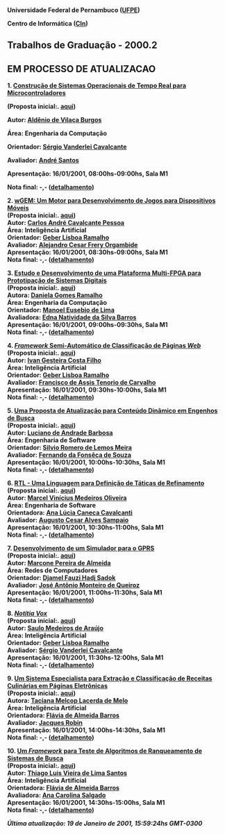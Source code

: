 **Universidade Federal de Pernambuco ([UFPE](http://www.ufpe.br/))**

**Centro de Informática ([CIn](http://www.cin.ufpe.br/))**

## **Trabalhos de Graduação \- 2000.2**

## **EM PROCESSO DE ATUALIZACAO**

**1\. [Construção de Sistemas Operacionais de Tempo Real para Microcontroladores](http://www.cin.ufpe.br/~tg/2000-2/avb.doc)**

   **(Proposta inicial:. [aqui](http://www.cin.ufpe.br/~tg/2000-2/avb-proposta.doc))**

   **Autor: [Aldênio de Vilaça Burgos](http://www.cin.ufpe.br/~avb)**

   **Área: Engenharia da Computação**

   **Orientador: [Sérgio Vanderlei Cavalcante](http://www.cin.ufpe.br/~svc)**

   **Avaliador: [André Santos](http://www.cin.ufpe.br/~alms)**

   **Apresentação: 16/01/2001, 08:00hs-09:00hs, Sala M1**

   **Nota final: \-,- ([detalhamento](http://www.cin.ufpe.br/~tg/2000-2/detalhamento-notas.html))**

**2\. [wGEM: Um Motor para Desenvolvimento de Jogos para Dispositivos Móveis](http://www.cin.ufpe.br/~tg/2000-2/cacp.doc)**  
   **(Proposta inicial:. [aqui](http://www.cin.ufpe.br/~tg/2000-2/cacp-proposta.doc))**  
   **Autor: [Carlos André Cavalcante Pessoa](http://www.cin.ufpe.br/~cacp)**  
   **Área: Inteligência Artificial**  
   **Orientador: [Geber Lisboa Ramalho](http://www.cin.ufpe.br/~glr)**  
   **Avaliador: [Alejandro Cesar Frery Orgambide](http://www.cin.ufpe.br/~frery)**  
   **Apresentação: 16/01/2001, 08:30hs-09:00hs, Sala M1**  
   **Nota final: \-,- ([detalhamento](http://www.cin.ufpe.br/~tg/2000-2/detalhamento-notas.html))**

**3\. [Estudo e Desenvolvimento de uma Plataforma Multi-FPGA para Prototipação de Sistemas Digitais](http://www.cin.ufpe.br/~tg/2000-2/dgr.doc)**  
   **(Proposta inicial:. [aqui](http://www.cin.ufpe.br/~tg/2000-2/dgr-proposta.doc))**  
   **Autora: [Daniela Gomes Ramalho](http://www.cin.ufpe.br/~dgr)**  
   **Área: Engenharia da Computação**  
   **Orientador: [Manoel Eusebio de Lima](http://www.cin.ufpe.br/~mel)**  
   **Avaliadora: [Edna Natividade da Silva Barros](http://www.cin.ufpe.br/~ensb)**  
   **Apresentação: 16/01/2001, 09:00hs-09:30hs, Sala M1**  
   **Nota final: \-,- ([detalhamento](http://www.cin.ufpe.br/~tg/2000-2/detalhamento-notas.html))**

**4\. [*Framework* Semi-Automático de Classificação de Páginas *Web*](http://www.cin.ufpe.br/~tg/2000-2/igcf.doc)**  
   **(Proposta inicial:. [aqui](http://www.cin.ufpe.br/~tg/2000-2/igcf-proposta.doc))**  
   **Autor: [Ivan Gesteira Costa Filho](http://www.cin.ufpe.br/~igcf)**  
   **Área: Inteligência Artificial**  
   **Orientador: [Geber Lisboa Ramalho](http://www.cin.ufpe.br/~glr)**  
   **Avaliador: [Francisco de Assis Tenorio de Carvalho](http://www.cin.ufpe.br/~fatc)**  
   **Apresentação: 16/01/2001, 09:30hs-10:00hs, Sala M1**  
   **Nota final: \-,- ([detalhamento](http://www.cin.ufpe.br/~tg/2000-2/detalhamento-notas.html))**

**5\. [Uma Proposta de Atualização para Conteúdo Dinâmico em Engenhos de Busca](http://www.cin.ufpe.br/~tg/2000-2/lab.doc)**  
   **(Proposta inicial:. [aqui](http://www.cin.ufpe.br/~tg/2000-2/lab-proposta.doc))**  
   **Autor: [Luciano de Andrade Barbosa](http://www.cin.ufpe.br/~lab)**  
   **Área: Engenharia de Software**  
   **Orientador: [Silvio Romero de Lemos Meira](http://www.cin.ufpe.br/~srlm)**  
   **Avaliador: [Fernando da Fonsêca de Souza](http://www.cin.ufpe.br/~fdfd)**  
   **Apresentação: 16/01/2001, 10:00hs-10:30hs, Sala M1**  
   **Nota final: \-,- ([detalhamento](http://www.cin.ufpe.br/~tg/2000-2/detalhamento-notas.html))**

**6\. [RTL \- Uma Linguagem para Definição de Táticas de Refinamento](http://www.cin.ufpe.br/~tg/2000-2/mvmo.ps)**  
   **(Proposta inicial:. [aqui](http://www.cin.ufpe.br/~tg/2000-2/mvmo-proposta.doc))**  
   **Autor: [Marcel Vinícius Medeiros Oliveira](http://www.cin.ufpe.br/~mvmo)**  
   **Área: Engenharia de Software**  
   **Orientadora: [Ana Lúcia Caneca Cavalcanti](http://www.cin.ufpe.br/~alcc)**  
   **Avaliador: [Augusto Cesar Alves Sampaio](http://www.cin.ufpe.br/~acas)**  
   **Apresentação: 16/01/2001, 10:30hs-11:00hs, Sala M1**  
   **Nota final: \-,- ([detalhamento](http://www.cin.ufpe.br/~tg/2000-2/detalhamento-notas.html))**

**7\. [Desenvolvimento de um Simulador para o GPRS](http://www.cin.ufpe.br/~tg/2000-2/mpa.doc)**  
   **(Proposta inicial:. [aqui](http://www.cin.ufpe.br/~tg/2000-2/mpa-proposta.doc))**  
   **Autor: [Marcone Pereira de Almeida](http://www.cin.ufpe.br/~mpa)**  
   **Área: Redes de Computadores**  
   **Orientador: [Djamel Fauzi Hadj Sadok](http://www.cin.ufpe.br/~jamel)**  
   **Avaliador: [José Antônio Monteiro de Queiroz](http://www.cin.ufpe.br/~zeque)**  
   **Apresentação: 16/01/2001, 11:00hs-11:30hs, Sala M1**  
   **Nota final: \-,- ([detalhamento](http://www.cin.ufpe.br/~tg/2000-2/detalhamento-notas.html))**

**8\. [*Notitia Vox*](http://www.cin.ufpe.br/~tg/2000-2/sma.doc)**  
   **(Proposta inicial:. [aqui](http://www.cin.ufpe.br/~tg/2000-2/sma-proposta.doc))**  
   **Autor: [Saulo Medeiros de Araújo](http://www.cin.ufpe.br/~sma)**  
   **Área: Inteligência Artificial**  
   **Orientador: [Geber Lisboa Ramalho](http://www.cin.ufpe.br/~glr)**  
   **Avaliador: [Sérgio Vanderlei Cavalcante](http://www.cin.ufpe.br/~svc)**  
   **Apresentação: 16/01/2001, 11:30hs-12:00hs, Sala M1**  
   **Nota final: \-,- ([detalhamento](http://www.cin.ufpe.br/~tg/2000-2/detalhamento-notas.html))**

**9\. [Um Sistema Especialista para Extração e Classificação de Receitas Culinárias em Páginas Eletrônicas](http://www.cin.ufpe.br/~tg/2000-2/tmlm.doc)**  
   **(Proposta inicial:. [aqui](http://www.cin.ufpe.br/~tg/2000-2/tmlm-proposta.doc))**  
   **Autora: [Taciana Melcop Lacerda de Melo](http://www.cin.ufpe.br/~tmlm)**  
   **Área: Inteligência Artificial**  
   **Orientadora: [Flávia de Almeida Barros](http://www.cin.ufpe.br/~fab)**  
   **Avaliador: [Jacques Robin](http://www.cin.ufpe.br/~jr)**  
   **Apresentação: 16/01/2001, 14:00hs-14:30hs, Sala M1**  
   **Nota final: \-,- ([detalhamento](http://www.cin.ufpe.br/~tg/2000-2/detalhamento-notas.html))**

**10\. [Um *Framework* para Teste de Algoritmos de Ranqueamento de Sistemas de Busca](http://www.cin.ufpe.br/~tg/2000-2/tlvls.doc)**  
   **(Proposta inicial:. [aqui](http://www.cin.ufpe.br/~tg/2000-2/tlvls-proposta.doc))**  
   **Autor: [Thiago Luis Vieira de Lima Santos](http://www.cin.ufpe.br/~tlvls)**  
   **Área: Inteligência Artificial**  
   **Orientadora: [Flávia de Almeida Barros](http://www.cin.ufpe.br/~fab)**  
   **Avaliadora: [Ana Carolina Salgado](http://www.cin.ufpe.br/~acs)**  
   **Apresentação: 16/01/2001, 14:30hs-15:00hs, Sala M1**  
   **Nota final: \-,- ([detalhamento](http://www.cin.ufpe.br/~tg/2000-2/detalhamento-notas.html))**

***Última atualização: 19 de Janeiro de 2001, 15:59:24hs GMT-0300***

